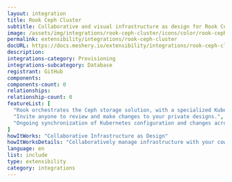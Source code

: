 ```yaml
---
layout: integration
title: Rook Ceph Cluster
subtitle: Collaborative and visual infrastructure as design for Rook Ceph Cluster
image: /assets/img/integrations/rook-ceph-cluster/icons/color/rook-ceph-cluster-color.svg
permalink: extensibility/integrations/rook-ceph-cluster
docURL: https://docs.meshery.io/extensibility/integrations/rook-ceph-cluster
description: 
integrations-category: Provisioning
integrations-subcategory: Database
registrant: GitHub
components: 
components-count: 0
relationships: 
relationship-count: 0
featureList: [
  "Rook orchestrates the Ceph storage solution, with a specialized Kubernetes Operator to automate management.",
  "Invite anyone to review and make changes to your private designs.",
  "Ongoing synchronization of Kubernetes configuration and changes across any number of clusters."
]
howItWorks: "Collaborative Infrastructure as Design"
howItWorksDetails: "Collaboratively manage infrastructure with your coworkers synchronously sharing the same designs."
language: en
list: include
type: extensibility
category: integrations
---
```

